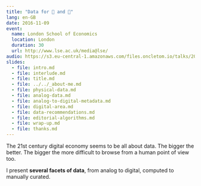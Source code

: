 ```yaml
---
title: "Data for 🙋 and 🤖"
lang: en-GB
date: 2016-11-09
event:
  name: London School of Economics
  location: London
  duration: 30
  url: http://www.lse.ac.uk/media@lse/
audio: https://s3.eu-central-1.amazonaws.com/files.oncletom.io/talks/2016/lse.mp3
slides:
  - file: intro.md
  - file: interlude.md
  - file: title.md
  - file: ../../_about-me.md
  - file: physical-data.md
  - file: analog-data.md
  - file: analog-to-digital-metadata.md
  - file: digital-area.md
  - file: data-recommendations.md
  - file: editorial-algorithms.md
  - file: wrap-up.md
  - file: thanks.md
---
```


The 21st century digital economy seems to be all about data. The bigger the better. The bigger the more difficult to browse from a human point of view too.

I present **several facets of data**, from analog to digital, computed to manually curated.
